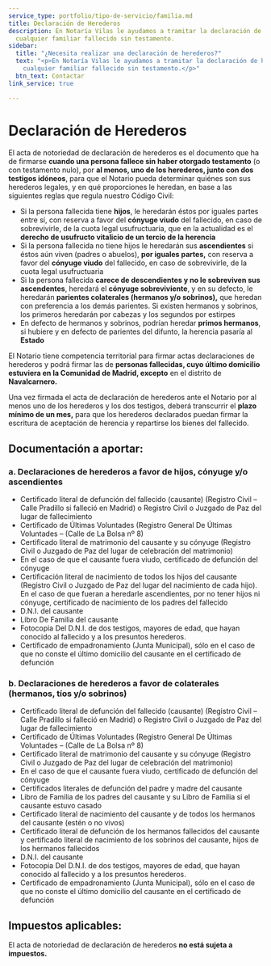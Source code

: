 ```yaml
---
service_type: portfolio/tipo-de-servicio/familia.md
title: Declaración de Herederos
description: En Notaría Vilas le ayudamos a tramitar la declaración de herederos de
  cualquier familiar fallecido sin testamento.
sidebar:
  title: "¿Necesita realizar una declaración de herederos?"
  text: "<p>En Notaría Vilas le ayudamos a tramitar la declaración de herederos de
    cualquier familiar fallecido sin testamento.</p>"
  btn_text: Contactar
link_service: true

---
```

# Declaración de Herederos

El acta de notoriedad de declaración de herederos es el documento que ha de firmarse **cuando una persona fallece sin haber otorgado testamento** (o con testamento nulo), por **al menos, uno de los herederos, junto con dos testigos idóneos**, para que el Notario pueda determinar quiénes son sus herederos legales, y en qué proporciones le heredan, en base a las siguientes reglas que regula nuestro Código Civil:

* Si la persona fallecida tiene **hijos**, le heredarán éstos por iguales partes entre sí, con reserva a favor del **cónyuge viudo** del fallecido, en caso de sobrevivirle, de la cuota legal usufructuaria, que en la actualidad es el **derecho de usufructo vitalicio de un tercio de la herencia**
* Si la persona fallecida no tiene hijos le heredarán sus **ascendientes** si éstos aún viven (padres o abuelos), **por iguales partes,** con reserva a favor del **cónyuge viudo** del fallecido, en caso de sobrevivirle, de la cuota legal usufructuaria
* Si la persona fallecida **carece de descendientes y no le sobreviven sus ascendentes**, heredará el **cónyuge sobreviviente**, y en su defecto, le heredarán **parientes colaterales (hermanos y/o sobrinos),** que heredan con preferencia a los demás parientes. Si existen hermanos y sobrinos, los primeros heredarán por cabezas y los segundos por estirpes
* En defecto de hermanos y sobrinos, podrían heredar **primos hermanos**, si hubiere y en defecto de parientes del difunto, la herencia pasaría al **Estado**

El Notario tiene competencia territorial para firmar actas declaraciones de herederos y podrá firmar las de **personas fallecidas, cuyo último domicilio estuviera en la Comunidad de Madrid, excepto** en el distrito de **Navalcarnero.**

Una vez firmada el acta de declaración de herederos ante el Notario por al menos uno de los herederos y los dos testigos, deberá transcurrir el **plazo mínimo de un mes,** para que los herederos declarados puedan firmar la escritura de aceptación de herencia y repartirse los bienes del fallecido.

## Documentación a aportar:

### **a. Declaraciones de herederos a favor de hijos, cónyuge y/o ascendientes**

* Certificado literal de defunción del fallecido (causante) (Registro Civil – Calle Pradillo si falleció en Madrid) o Registro Civil o Juzgado de Paz del lugar de fallecimiento
* Certificado de Últimas Voluntades (Registro General De Últimas Voluntades – (Calle de La Bolsa nº 8)
* Certificado literal de matrimonio del causante y su cónyuge (Registro Civil o Juzgado de Paz del lugar de celebración del matrimonio)
* En el caso de que el causante fuera viudo, certificado de defunción del cónyuge
* Certificación literal de nacimiento de todos los hijos del causante (Registro Civil o Juzgado de Paz del lugar del nacimiento de cada hijo). En el caso de que fueran a heredarle ascendientes, por no tener hijos ni cónyuge, certificado de nacimiento de los padres del fallecido
* D.N.I. del causante
* Libro De Familia del causante
* Fotocopia Del D.N.I. de dos testigos, mayores de edad, que hayan conocido al fallecido y a los presuntos herederos.
* Certificado de empadronamiento (Junta Municipal), sólo en el caso de que no conste el último domicilio del causante en el certificado de defunción

### **b. Declaraciones de herederos a favor de colaterales (hermanos, tíos y/o sobrinos)**

* Certificado literal de defunción del fallecido (causante) (Registro Civil – Calle Pradillo si falleció en Madrid) o Registro Civil o Juzgado de Paz del lugar de fallecimiento
* Certificado de Últimas Voluntades (Registro General De Últimas Voluntades – (Calle de La Bolsa nº 8)
* Certificado literal de matrimonio del causante y su cónyuge (Registro Civil o Juzgado de Paz del lugar de celebración del matrimonio)
* En el caso de que el causante fuera viudo, certificado de defunción del cónyuge
* Certificados literales de defunción del padre y madre del causante
* Libro de Familia de los padres del causante y su Libro de Familia si el causante estuvo casado
* Certificado literal de nacimiento del causante y de todos los hermanos del causante (estén o no vivos)
* Certificado literal de defunción de los hermanos fallecidos del causante y certificado literal de nacimiento de los sobrinos del causante, hijos de los hermanos fallecidos
* D.N.I. del causante
* Fotocopia Del D.N.I. de dos testigos, mayores de edad, que hayan conocido al fallecido y a los presuntos herederos.
* Certificado de empadronamiento (Junta Municipal), sólo en el caso de que no conste el último domicilio del causante en el certificado de defunción

## **Impuestos aplicables:**

El acta de notoriedad de declaración de herederos **no está sujeta a impuestos.**